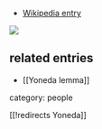 
* [Wikipedia entry](http://en.wikipedia.org/wiki/Nobuo_Yoneda)

<img src="http://ncatlab.org/nlab/files/YonedaObituary.jpg">

## related entries

* [[Yoneda lemma]]

category: people

[[!redirects Yoneda]]